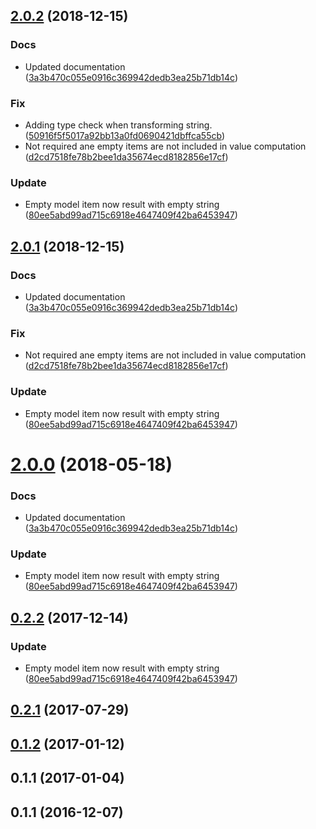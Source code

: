 <a name="2.0.2"></a>
## [2.0.2](https://github.com/advanced-rest-client/payload-parser-behavior/compare/0.1.1...2.0.2) (2018-12-15)


### Docs

* Updated documentation ([3a3b470c055e0916c369942dedb3ea25b71db14c](https://github.com/advanced-rest-client/payload-parser-behavior/commit/3a3b470c055e0916c369942dedb3ea25b71db14c))

### Fix

* Adding type check when transforming string. ([50916f5f5017a92bb13a0fd0690421dbffca55cb](https://github.com/advanced-rest-client/payload-parser-behavior/commit/50916f5f5017a92bb13a0fd0690421dbffca55cb))
* Not required ane empty items are not included in value computation ([d2cd7518fe78b2bee1da35674ecd8182856e17cf](https://github.com/advanced-rest-client/payload-parser-behavior/commit/d2cd7518fe78b2bee1da35674ecd8182856e17cf))

### Update

* Empty model item now result with empty string ([80ee5abd99ad715c6918e4647409f42ba6453947](https://github.com/advanced-rest-client/payload-parser-behavior/commit/80ee5abd99ad715c6918e4647409f42ba6453947))



<a name="2.0.1"></a>
## [2.0.1](https://github.com/advanced-rest-client/payload-parser-behavior/compare/0.1.1...2.0.1) (2018-12-15)


### Docs

* Updated documentation ([3a3b470c055e0916c369942dedb3ea25b71db14c](https://github.com/advanced-rest-client/payload-parser-behavior/commit/3a3b470c055e0916c369942dedb3ea25b71db14c))

### Fix

* Not required ane empty items are not included in value computation ([d2cd7518fe78b2bee1da35674ecd8182856e17cf](https://github.com/advanced-rest-client/payload-parser-behavior/commit/d2cd7518fe78b2bee1da35674ecd8182856e17cf))

### Update

* Empty model item now result with empty string ([80ee5abd99ad715c6918e4647409f42ba6453947](https://github.com/advanced-rest-client/payload-parser-behavior/commit/80ee5abd99ad715c6918e4647409f42ba6453947))



<a name="2.0.0"></a>
# [2.0.0](https://github.com/advanced-rest-client/payload-parser-behavior/compare/0.1.1...2.0.0) (2018-05-18)


### Docs

* Updated documentation ([3a3b470c055e0916c369942dedb3ea25b71db14c](https://github.com/advanced-rest-client/payload-parser-behavior/commit/3a3b470c055e0916c369942dedb3ea25b71db14c))

### Update

* Empty model item now result with empty string ([80ee5abd99ad715c6918e4647409f42ba6453947](https://github.com/advanced-rest-client/payload-parser-behavior/commit/80ee5abd99ad715c6918e4647409f42ba6453947))



<a name="0.2.2"></a>
## [0.2.2](https://github.com/advanced-rest-client/payload-parser-behavior/compare/0.1.1...0.2.2) (2017-12-14)


### Update

* Empty model item now result with empty string ([80ee5abd99ad715c6918e4647409f42ba6453947](https://github.com/advanced-rest-client/payload-parser-behavior/commit/80ee5abd99ad715c6918e4647409f42ba6453947))



<a name="0.2.1"></a>
## [0.2.1](https://github.com/advanced-rest-client/payload-parser-behavior/compare/0.1.1...0.2.1) (2017-07-29)




<a name="0.1.2"></a>
## [0.1.2](https://github.com/advanced-rest-client/payload-parser-behavior/compare/0.1.1...v0.1.2) (2017-01-12)




<a name="0.1.1"></a>
## 0.1.1 (2017-01-04)




<a name="0.1.1"></a>
## 0.1.1 (2016-12-07)




